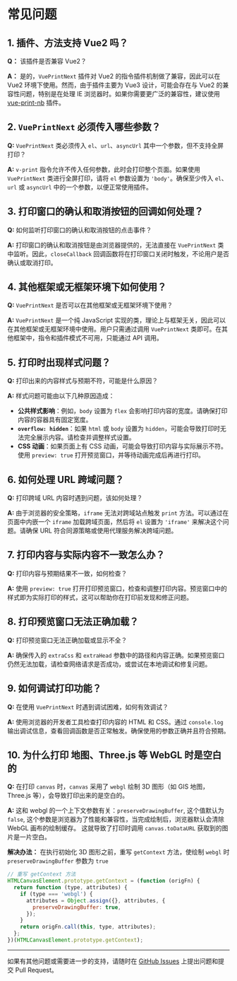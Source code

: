 # 常见问题

## 1. 插件、方法支持 Vue2 吗？

**Q：** 该插件是否兼容 Vue2？

**A：** 是的，`VuePrintNext` 插件对 Vue2 的指令插件机制做了兼容，因此可以在 Vue2 环境下使用。然而，由于插件主要为 Vue3 设计，可能会存在与 Vue2 的兼容性问题，特别是在处理 IE 浏览器时。如果你需要更广泛的兼容性，建议使用 [vue-print-nb](https://github.com/Power-kxLee/vue2-print-nb) 插件。

## 2. `VuePrintNext` 必须传入哪些参数？

**Q:** `VuePrintNext` 类必须传入 `el`、`url`、`asyncUrl` 其中一个参数，但不支持全屏打印？

**A:** `v-print` 指令允许不传入任何参数，此时会打印整个页面。如果使用 `VuePrintNext` 类进行全屏打印，请将 `el` 参数设置为 `'body'`。确保至少传入 `el`、`url` 或 `asyncUrl` 中的一个参数，以便正常使用插件。

## 3. 打印窗口的确认和取消按钮的回调如何处理？

**Q:** 如何监听打印窗口的确认和取消按钮的点击事件？

**A:** 打印窗口的确认和取消按钮是由浏览器提供的，无法直接在 `VuePrintNext` 类中监听。因此，`closeCallback` 回调函数将在打印窗口关闭时触发，不论用户是否确认或取消打印。

## 4. 其他框架或无框架环境下如何使用？

**Q:** `VuePrintNext` 是否可以在其他框架或无框架环境下使用？

**A:** `VuePrintNext` 是一个纯 JavaScript 实现的类，理论上与框架无关，因此可以在其他框架或无框架环境中使用。用户只需通过调用 `VuePrintNext` 类即可。在其他框架中，指令和插件模式不可用，只能通过 API 调用。

## 5. 打印时出现样式问题？

**Q:** 打印出来的内容样式与预期不符，可能是什么原因？

**A:** 样式问题可能由以下几种原因造成：
- **公共样式影响**：例如，`body` 设置为 `flex` 会影响打印内容的宽度。请确保打印内容的容器具有固定宽度。
- **`overflow: hidden`**：如果 `html` 或 `body` 设置为 `hidden`，可能会导致打印时无法完全展示内容。请检查并调整样式设置。
- **CSS 动画**：如果页面上有 CSS 动画，可能会导致打印内容与实际展示不符。使用 `preview: true` 打开预览窗口，并等待动画完成后再进行打印。

## 6. 如何处理 URL 跨域问题？

**Q:** 打印跨域 URL 内容时遇到问题，该如何处理？

**A:** 由于浏览器的安全策略，`iframe` 无法对跨域站点触发 `print` 方法。可以通过在页面中内嵌一个 `iframe` 加载跨域页面，然后将 `el` 设置为 `'iframe'` 来解决这个问题。请确保 URL 符合同源策略或使用代理服务解决跨域问题。

## 7. 打印内容与实际内容不一致怎么办？

**Q:** 打印内容与预期结果不一致，如何检查？

**A:** 使用 `preview: true` 打开打印预览窗口，检查和调整打印内容。预览窗口中的样式即为实际打印的样式，这可以帮助你在打印前发现和修正问题。

## 8. 打印预览窗口无法正确加载？

**Q:** 打印预览窗口无法正确加载或显示不全？

**A:** 确保传入的 `extraCss` 和 `extraHead` 参数中的路径和内容正确。如果预览窗口仍然无法加载，请检查网络请求是否成功，或尝试在本地调试和修复问题。

## 9. 如何调试打印功能？

**Q:** 在使用 `VuePrintNext` 时遇到调试困难，如何有效调试？

**A:** 使用浏览器的开发者工具检查打印内容的 HTML 和 CSS。通过 `console.log` 输出调试信息，查看回调函数是否正常触发。确保使用的参数正确并且符合预期。

## 10. 为什么打印 地图、Three.js 等 WebGL 时是空白的

**Q:** 在打印 `canvas` 时，`canvas` 采用了 `webgl` 绘制 3D 图形（如 GIS 地图，Three.js 等），会导致打印出来的是空白的。

**A:** 这和 webgl 的一个上下文参数有关：`preserveDrawingBuffer`, 这个值默认为 `false`, 
这个参数是浏览器为了性能和兼容性，当完成绘制后，浏览器默认会清除 WebGL 画布的绘制缓存。
这就导致了打印时调用 `canvas.toDataURL` 获取到的图片是一片空白。

**解决办法：** 在执行初始化 3D 图形之前，重写 `getContext` 方法，使绘制 `webgl` 时 `preserveDrawingBuffer` 参数为 `true`

```js
// 重写 getContext 方法
HTMLCanvasElement.prototype.getContext = (function (origFn) {
  return function (type, attributes) {
    if (type === 'webgl') {
      attributes = Object.assign({}, attributes, {
        preserveDrawingBuffer: true,
      });
    }
    return origFn.call(this, type, attributes);
  };
})(HTMLCanvasElement.prototype.getContext);
```

---

如果有其他问题或需要进一步的支持，请随时在 [GitHub Issues](https://github.com/Alessandro-Pang/vue-print-next/issues) 上提出问题和提交 Pull Request。
